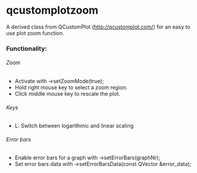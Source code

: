 # qcustomplotzoom
A derived class from QCustomPlot (http://qcustomplot.com/) for an easy to use plot zoom function.


### Functionality: 

###### Zoom
- Activate with ->setZoomMode(true);
- Hold right mouse key to select a zoom region. 
- Click middle mouse key to rescale the plot.

###### Keys

- L: Switch between logarithmic and linear scaling

###### Error bars
- Enable error bars for a graph with ->setErrorBars(graphNr);
- Set error bars data with ->setErrorBarsData(const QVector<double> &error_data);

